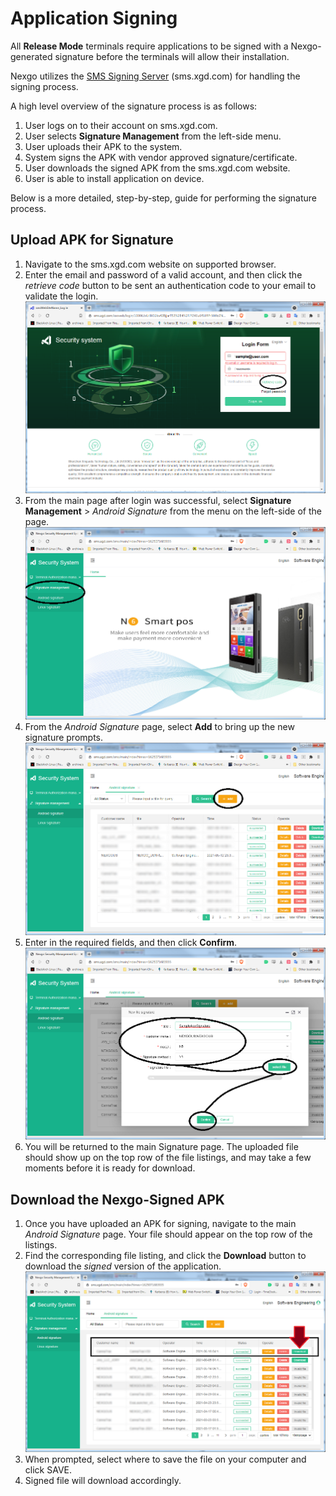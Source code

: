 # Application Signing

All **Release Mode** terminals require applications to be signed with a Nexgo-generated signature before the terminals will allow their installation. 

Nexgo utilizes the [SMS Signing Server](https://sms.xgd.com/) (sms.xgd.com) for handling the signing process. 

A high level overview of the signature process is as follows:
1. User logs on to their account on sms.xgd.com.
2. User selects **Signature Management** from the left-side menu.
3. User uploads their APK to the system. 
4. System signs the APK with vendor approved signature/certificate.
5. User downloads the signed APK from the sms.xgd.com website. 
6. User is able to install application on device. 

Below is a more detailed, step-by-step, guide for performing the signature process.

## Upload APK for Signature
1. Navigate to the sms.xgd.com website on supported browser.
1. Enter the email and password of a valid account, and then click the *retrieve code* button to be sent an authentication code to your email to validate the login. 
![Login Page](/res/img/1_login.png)
1. From the main page after login was successful, select **Signature Management** > *Android Signature* from the menu on the left-side of the page. 
![Android Signature](/res/img/2_android_signature.png)
1. From the *Android Signature* page, select **Add** to bring up the new signature prompts.
![Sign New APK](/res/img/3_add_new_file.png)
1. Enter in the required fields, and then click **Confirm**.
![New Sig Prompt](/res/img/4_new_signature_prompt.png)
1. You will be returned to the main Signature page. The uploaded file should show up on the top row of the file listings, and may take a few moments before it is ready for download. 

## Download the Nexgo-Signed APK
1. Once you have uploaded an APK for signing, navigate to the main *Android Signature* page. Your file should appear on the top row of the listings. 
1. Find the corresponding file listing, and click the **Download** button to download the *signed* version of the application. 
![Download APK](/res/img/5_download_file.png)
1. When prompted, select where to save the file on your computer and click SAVE. 
1. Signed file will download accordingly. 


